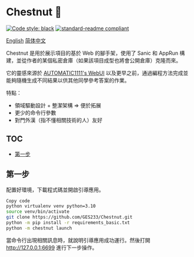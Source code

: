 # Chestnut 🌰

[![Code style: black](https://img.shields.io/badge/code%20style-black-000000.svg?style=flat-square)](https://github.com/psf/black) [![standard-readme compliant](https://img.shields.io/badge/readme%20style-standard-brightgreen.svg?style=flat-square)](https://github.com/RichardLitt/standard-readme)

[English](/README.md) [简体中文](/README.cmn-Hans.md)

Chestnut 是用於展示項目的基於 Web 的腳手架，使用了 Sanic 和 AppRun 構建，並從作者的某個私密倉庫（如果該項目成型也將會公開倉庫）克隆而來。

它的靈感來源於 [AUTOMATIC1111's WebUI](https://github.com/AUTOMATIC1111/stable-diffusion-webui) 以及更早之前，通過編程方法完成並能夠隨機生成不同結果以供其他同學參考答案的作業。

特點：

- 領域驅動設計 + 整潔架構 => 便於拓展
- 更少的命令行參數
- 對門外漢（指不懂相關技術的人）友好

## TOC

- [第一步](#第一步)

## 第一步

配置好環境，下載程式碼並開啟引導應用。

```bash
Copy code
python virtualenv venv python=3.10
source venv/bin/activate
git clone https://github.com/GES233/Chestnut.git
python -m pip install -r requirements_basic.txt
python -m chestnut launch
```

當命令行出現相關訊息時，就說明引導應用成功運行。然後打開 http://127.0.0.1:6699 進行下一步操作。
